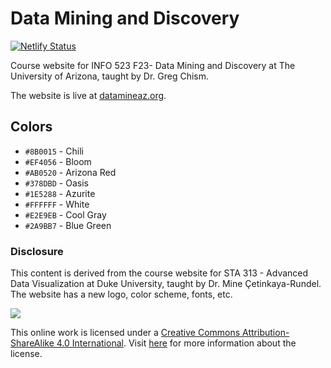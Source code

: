# Data Mining and Discovery

[![Netlify Status](https://api.netlify.com/api/v1/badges/b3d28610-25b7-4d03-a3dd-bb87d7690b2c/deploy-status)](https://app.netlify.com/sites/datavizaz/deploys)

Course website for INFO 523 F23- Data Mining and Discovery at The University of Arizona, taught by Dr. Greg Chism.

The website is live at [datamineaz.org](http://datamineaz.org/).

## Colors

-   `#8B0015` - Chili
-   `#EF4056` - Bloom
-   `#AB0520` - Arizona Red
-   `#378DBD` - Oasis
-   `#1E5288` - Azurite
-   `#FFFFFF` - White
-   `#E2E9EB` - Cool Gray
-   `#2A9BB7` - Blue Green

### Disclosure

This content is derived from the course website for STA 313 - Advanced Data Visualization at Duke University, taught by Dr. Mine Çetinkaya-Rundel. The website has a new logo, color scheme, fonts, etc.

[![](https://licensebuttons.net/l/by-sa/4.0/88x31.png)](https://creativecommons.org/licenses/by-sa/4.0/)

This online work is licensed under a [Creative Commons Attribution-ShareAlike 4.0 International](https://creativecommons.org/licenses/by-sa/4.0/). Visit [here](https://github.com/dukestatsciintrods/blob/master/LICENSE.md) for more information about the license.
